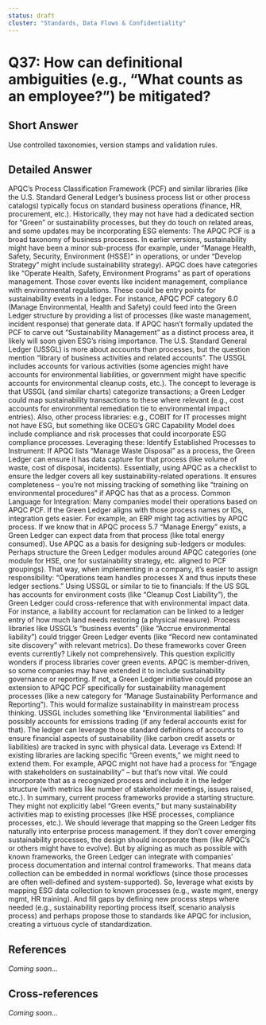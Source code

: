 ```yaml
---
status: draft
cluster: "Standards, Data Flows & Confidentiality"
---
```


# Q37: How can definitional ambiguities (e.g., “What counts as an employee?”) be mitigated?

## Short Answer

Use controlled taxonomies, version stamps and validation rules.

## Detailed Answer

APQC’s Process Classification Framework (PCF) and similar libraries (like the U.S. Standard General Ledger’s business process list or other process catalogs) typically focus on standard business operations (finance, HR, procurement, etc.). Historically, they may not have had a dedicated section for “Green” or sustainability processes, but they do touch on related areas, and some updates may be incorporating ESG elements:
The APQC PCF is a broad taxonomy of business processes. In earlier versions, sustainability might have been a minor sub-process (for example, under “Manage Health, Safety, Security, Environment (HSSE)” in operations, or under “Develop Strategy” might include sustainability strategy).
APQC does have categories like “Operate Health, Safety, Environment Programs” as part of operations management. Those cover events like incident management, compliance with environmental regulations. These could be entry points for sustainability events in a ledger. For instance, APQC PCF category 6.0 (Manage Environmental, Health and Safety) could feed into the Green Ledger structure by providing a list of processes (like waste management, incident response) that generate data.
If APQC hasn’t formally updated the PCF to carve out “Sustainability Management” as a distinct process area, it likely will soon given ESG’s rising importance.
The U.S. Standard General Ledger (USSGL) is more about accounts than processes, but the question mention “library of business activities and related accounts”. The USSGL includes accounts for various activities (some agencies might have accounts for environmental liabilities, or government might have specific accounts for environmental cleanup costs, etc.). The concept to leverage is that USSGL (and similar charts) categorize transactions; a Green Ledger could map sustainability transactions to these where relevant (e.g., cost accounts for environmental remediation tie to environmental impact entries).
Also, other process libraries: e.g., COBIT for IT processes might not have ESG, but something like OCEG’s GRC Capability Model does include compliance and risk processes that could incorporate ESG compliance processes.
Leveraging these:
Identify Established Processes to Instrument: If APQC lists “Manage Waste Disposal” as a process, the Green Ledger can ensure it has data capture for that process (like volume of waste, cost of disposal, incidents). Essentially, using APQC as a checklist to ensure the ledger covers all key sustainability-related operations. It ensures completeness – you’re not missing tracking of something like “training on environmental procedures” if APQC has that as a process.
Common Language for Integration: Many companies model their operations based on APQC PCF. If the Green Ledger aligns with those process names or IDs, integration gets easier. For example, an ERP might tag activities by APQC process. If we know that in APQC process 5.7 “Manage Energy” exists, a Green Ledger can expect data from that process (like total energy consumed).
Use APQC as a basis for designing sub-ledgers or modules: Perhaps structure the Green Ledger modules around APQC categories (one module for HSE, one for sustainability strategy, etc. aligned to PCF groupings). That way, when implementing in a company, it’s easier to assign responsibility: “Operations team handles processes X and thus inputs these ledger sections.”
Using USSGL or similar to tie to financials: If the US SGL has accounts for environment costs (like “Cleanup Cost Liability”), the Green Ledger could cross-reference that with environmental impact data. For instance, a liability account for reclamation can be linked to a ledger entry of how much land needs restoring (a physical measure). Process libraries like USSGL’s “business events” (like “Accrue environmental liability”) could trigger Green Ledger events (like “Record new contaminated site discovery” with relevant metrics).
Do these frameworks cover Green events currently? Likely not comprehensively. This question explicitly wonders if process libraries cover green events. APQC is member-driven, so some companies may have extended it to include sustainability governance or reporting. If not, a Green Ledger initiative could propose an extension to APQC PCF specifically for sustainability management processes (like a new category for “Manage Sustainability Performance and Reporting”). This would formalize sustainability in mainstream process thinking.
USSGL includes something like “Environmental liabilities” and possibly accounts for emissions trading (if any federal accounts exist for that). The ledger can leverage those standard definitions of accounts to ensure financial aspects of sustainability (like carbon credit assets or liabilities) are tracked in sync with physical data.
Leverage vs Extend: If existing libraries are lacking specific “Green events,” we might need to extend them. For example, APQC might not have had a process for “Engage with stakeholders on sustainability” – but that’s now vital. We could incorporate that as a recognized process and include it in the ledger structure (with metrics like number of stakeholder meetings, issues raised, etc.).
In summary, current process frameworks provide a starting structure. They might not explicitly label “Green events,” but many sustainability activities map to existing processes (like HSE processes, compliance processes, etc.). We should leverage that mapping so the Green Ledger fits naturally into enterprise process management.
If they don’t cover emerging sustainability processes, the design should incorporate them (like APQC’s or others might have to evolve). But by aligning as much as possible with known frameworks, the Green Ledger can integrate with companies’ process documentation and internal control frameworks. That means data collection can be embedded in normal workflows (since those processes are often well-defined and system-supported).
So, leverage what exists by mapping ESG data collection to known processes (e.g., waste mgmt, energy mgmt, HR training). And fill gaps by defining new process steps where needed (e.g., sustainability reporting process itself, scenario analysis process) and perhaps propose those to standards like APQC for inclusion, creating a virtuous cycle of standardization.

## References

*Coming soon...*

## Cross-references

*Coming soon...*